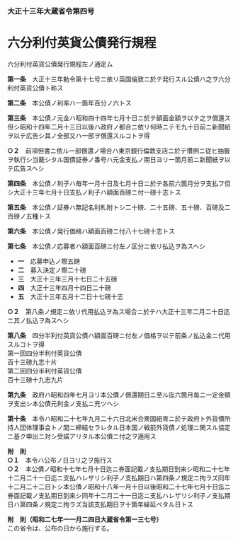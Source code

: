 ### 大正十三年大蔵省令第四号  
# 六分利付英貨公債発行規程  
六分利付英貨公債発行規程左ノ通定ム  
  
  
**第一条**　大正十三年勅令第十七号ニ依リ英国倫敦ニ於テ発行スル公債ハ之ヲ六分利付英貨公債ト称ス  
  
**第二条**　本公債ノ利率ハ一箇年百分ノ六トス  
  
**第三条**　本公債ノ元金ハ昭和四十四年七月十日ニ於テ額面金額ヲ以テ之ヲ償還ス但シ昭和十四年二月十三日以後ハ政府ノ都合ニ依リ何時ニテモ九十日前ニ新聞紙ヲ以テ広告シ其ノ全部又ハ一部ヲ償還スルコトヲ得  
  
**○２**　前項但書ニ依ル一部償還ノ場合ハ東京銀行倫敦支店ニ於テ慣例ニ従ヒ抽籖ヲ執行シ当籖シタル国債証券ノ番号ハ元金支払ノ期日ヨリ一箇月前ニ新聞紙ヲ以テ広告スヘシ  
  
**第四条**　本公債ノ利子ハ毎年一月十日及七月十日ニ於テ各前六箇月分ヲ支払フ但シ大正十三年七月十日支払ノ利子ハ額面百磅ニ付一磅十志トス  
  
**第五条**　本公債ノ証券ハ無記名利札附トシ二十磅、二十五磅、五十磅、百磅及二百磅ノ五種トス  
  
**第六条**　本公債ノ発行価格ハ額面百磅ニ付八十七磅十志トス  
  
**第七条**　本公債ノ応募者ハ額面百磅ニ付左ノ区分ニ依リ払込ヲ為スヘシ  
* **一**　応募申込ノ際五磅  
* **二**　募入決定ノ際二十磅  
* **三**　大正十三年三月十七日二十五磅  
* **四**　大正十三年四月十四日二十磅  
* **五**　大正十三年五月十二日十七磅十志  
  
**○２**　第八条ノ規定ニ依リ代用払込ヲ為ス場合ニ於テハ大正十三年二月二十日迄ニ其ノ払込ヲ為スヘシ  
  
**第八条**　四分半利付英貨公債ハ額面百磅ニ付左ノ価格ヲ以テ前条ノ払込金ニ代用スルコトヲ得  
第一回四分半利付英貨公債  
百十三磅九志十片  
第二回四分半利付英貨公債  
百十三磅十九志九片  
  
**第九条**　政府ハ昭和四年七月ヨリ本公債ノ償還期日ニ至ル迄六箇月毎ニ一定金額ヲ支出シ本公債元利金ノ支払ニ充ツヘシ  
  
**第十条**　本令ハ昭和二十七年九月二十六日北米合衆国紐育ニ於テ政府ト外貨債所持人団体理事会トノ間ニ締結セラレタル日本国ノ戦前外貨債ノ処理ニ関スル協定ニ基ク申出ニ対シ受諾アリタル本公債ニ付之ヲ適用ス  
  
**附　則**  
**○１**　本令ハ公布ノ日ヨリ之ヲ施行ス  
**○２**　本公債ノ昭和十七年七月十日迄ニ券面記載ノ支払期日到来シ昭和二十七年十二月二十一日迄ニ支払ハレザリシ利子ノ支払期日ハ第四条ノ規定ニ拘ラズ同年十二月二十二日トシ本公債ノ昭和十八年一月十日以後昭和二十七年七月十日迄ニ券面記載ノ支払期日到来シ同年十二月二十一日迄ニ支払ハレザリシ利子ノ支払期日ハ第四条ノ規定ニ拘ラズ当該支払期日ヲ十箇年繰延ベタル日トス  
  
**附　則（昭和二七年一一月二四日大蔵省令第一三七号）**  
この省令は、公布の日から施行する。  
  

